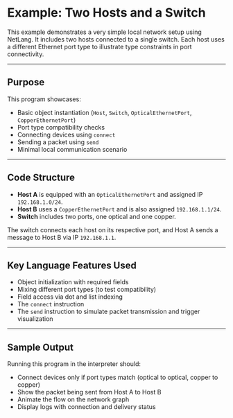 # Example: Two Hosts and a Switch

This example demonstrates a very simple local network setup using NetLang. It includes two hosts connected to a single switch. Each host uses a different Ethernet port type to illustrate type constraints in port connectivity.

---

## Purpose

This program showcases:
- Basic object instantiation (`Host`, `Switch`, `OpticalEthernetPort`, `CopperEthernetPort`)
- Port type compatibility checks
- Connecting devices using `connect`
- Sending a packet using `send`
- Minimal local communication scenario

---

## Code Structure

- **Host A** is equipped with an `OpticalEthernetPort` and assigned IP `192.168.1.0/24`.
- **Host B** uses a `CopperEthernetPort` and is also assigned `192.168.1.1/24`.
- **Switch** includes two ports, one optical and one copper.

The switch connects each host on its respective port, and Host A sends a message to Host B via IP `192.168.1.1`.

---

## Key Language Features Used

- Object initialization with required fields
- Mixing different port types (to test compatibility)
- Field access via dot and list indexing
- The `connect` instruction
- The `send` instruction to simulate packet transmission and trigger visualization

---

## Sample Output

Running this program in the interpreter should:
- Connect devices only if port types match (optical to optical, copper to copper)
- Show the packet being sent from Host A to Host B
- Animate the flow on the network graph
- Display logs with connection and delivery status